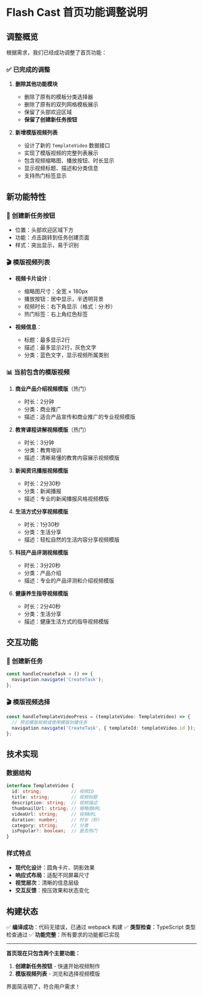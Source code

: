 # Flash Cast 首页功能调整说明

## 调整概览

根据需求，我们已经成功调整了首页功能：

### ✅ 已完成的调整

1. **删除其他功能模块**
   - 删除了原有的模板分类选择器
   - 删除了原有的双列网格模板展示
   - 保留了头部欢迎区域
   - **保留了创建新任务按钮**

2. **新增模版视频列表**
   - 设计了新的 `TemplateVideo` 数据接口
   - 实现了模版视频的完整列表展示
   - 包含视频缩略图、播放按钮、时长显示
   - 显示视频标题、描述和分类信息
   - 支持热门标签显示

## 新功能特性

### 🎯 创建新任务按钮
- 位置：头部欢迎区域下方
- 功能：点击跳转到任务创建页面
- 样式：突出显示，易于识别

### 🎬 模版视频列表
- **视频卡片设计**：
  - 缩略图尺寸：全宽 × 180px
  - 播放按钮：居中显示，半透明背景
  - 视频时长：右下角显示（格式：分:秒）
  - 热门标签：右上角红色标签

- **视频信息**：
  - 标题：最多显示2行
  - 描述：最多显示2行，灰色文字
  - 分类：蓝色文字，显示视频所属类别

### 📊 当前包含的模版视频

1. **商业产品介绍视频模版**（热门）
   - 时长：2分钟
   - 分类：商业推广
   - 描述：适合产品宣传和商业推广的专业视频模版

2. **教育课程讲解视频模版**（热门）
   - 时长：3分钟
   - 分类：教育培训
   - 描述：清晰易懂的教育内容展示视频模版

3. **新闻资讯播报视频模版**
   - 时长：2分30秒
   - 分类：新闻播报
   - 描述：专业的新闻播报风格视频模版

4. **生活方式分享视频模版**
   - 时长：1分30秒
   - 分类：生活分享
   - 描述：轻松自然的生活内容分享视频模版

5. **科技产品评测视频模版**
   - 时长：3分20秒
   - 分类：产品介绍
   - 描述：专业的产品评测和介绍视频模版

6. **健康养生指导视频模版**
   - 时长：2分40秒
   - 分类：生活分享
   - 描述：健康生活方式的指导视频模版

## 交互功能

### 🎯 创建新任务
```typescript
const handleCreateTask = () => {
  navigation.navigate('CreateTask');
};
```

### 🎬 模版视频选择
```typescript
const handleTemplateVideoPress = (templateVideo: TemplateVideo) => {
  // 预览模版视频或使用模版创建任务
  navigation.navigate('CreateTask', { templateId: templateVideo.id });
};
```

## 技术实现

### 数据结构
```typescript
interface TemplateVideo {
  id: string;           // 视频ID
  title: string;        // 视频标题
  description: string;  // 视频描述
  thumbnailUrl: string; // 缩略图URL
  videoUrl: string;     // 视频URL
  duration: number;     // 时长（秒）
  category: string;     // 分类
  isPopular?: boolean;  // 是否热门
}
```

### 样式特点
- **现代化设计**：圆角卡片、阴影效果
- **响应式布局**：适配不同屏幕尺寸
- **视觉层次**：清晰的信息层级
- **交互反馈**：按压效果和状态变化

## 构建状态

✅ **编译成功**：代码无错误，已通过 webpack 构建
✅ **类型检查**：TypeScript 类型检查通过
✅ **功能完整**：所有要求的功能都已实现

---

**首页现在只包含两个主要功能：**
1. **创建新任务按钮** - 快速开始视频制作
2. **模版视频列表** - 浏览和选择视频模版

界面简洁明了，符合用户需求！